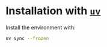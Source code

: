 # Installation with [`uv`](https://docs.astral.sh/uv/)

Install the environment with:

```sh
uv sync --frozen
```
